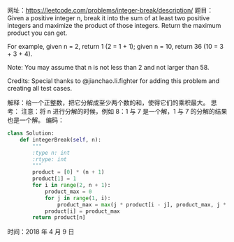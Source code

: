 网址：https://leetcode.com/problems/integer-break/description/
题目：
Given a positive integer n, break it into the sum of at least two positive integers and maximize the product of those integers. Return the maximum product you can get.

For example, given n = 2, return 1 (2 = 1 + 1); given n = 10, return 36 (10 = 3 + 3 + 4).

Note: You may assume that n is not less than 2 and not larger than 58.

Credits:
Special thanks to @jianchao.li.fighter for adding this problem and creating all test cases.

解释：给一个正整数，把它分解成至少两个数的和，使得它们的乘积最大。
思考：
注意：将 n 进行分解的时候，例如 8：1 与 7 是一个解，1 与 7 的分解的结果也是一个解。
编码：

```python
class Solution:
    def integerBreak(self, n):
        """
        :type n: int
        :rtype: int
        """
        product = [0] * (n + 1)
        product[1] = 1
        for i in range(2, n + 1):
            product_max = 0
            for j in range(1, i):
                product_max = max(j * product[i - j], product_max, j * (i - j))
            product[i] = product_max
        return product[n]
```

时间：2018 年 4 月 9 日